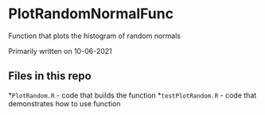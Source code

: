 # PlotRandomNormalFunc
Function that plots the histogram of random normals

Primarily written on 10-06-2021

## Files in this repo

*`PlotRandom.R` - code that builds the function
*`testPlotRandom.R` - code that demonstrates how to use function